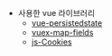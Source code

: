 
* 사용한 vue 라이브러리
    * [vue-persistedstate](https://github.com/robinvdvleuten/vuex-persistedstate)
    * [vuex-map-fields](https://github.com/maoberlehner/vuex-map-fields)
    * [js-Cookies](https://www.npmjs.com/package/js-cookie)
